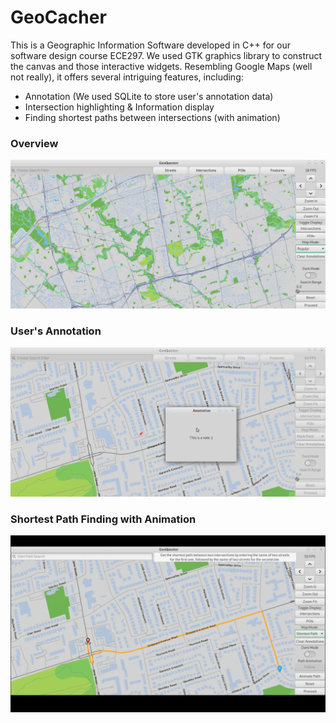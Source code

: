 # GeoCacher
This is a Geographic Information Software developed in C++ for our software design course ECE297. We used GTK graphics library to construct the canvas and those interactive widgets. Resembling Google Maps (well not really), it offers several intriguing features, including:
  * Annotation (We used SQLite to store user's annotation data)
  * Intersection highlighting & Information display
  * Finding shortest paths between intersections (with animation)

### Overview
<img src="https://github.com/GaryZhous/GeoCacher/blob/main/Overview.png">

### User's Annotation
<img src="https://github.com/GaryZhous/GeoCacher/blob/main/UserData.png">

### Shortest Path Finding with Animation
![](https://github.com/GaryZhous/GeoCacher/blob/main/PathAnimated.gif)
